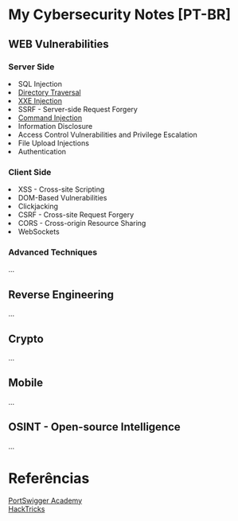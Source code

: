 # My Cybersecurity Notes [PT-BR]

<h2>WEB Vulnerabilities</h2>
<h3>Server Side</h3>
<li>SQL Injection</li>
<li><a href="https://github.com/r4msolo/my-cybersecurity-notes/blob/main/WEB/directory-traversal.md">Directory Traversal</a></li>
<li><a href="https://github.com/r4msolo/my-cybersecurity-notes/blob/main/WEB/xxe.md">XXE Injection</a></li>
<li>SSRF - Server-side Request Forgery</li>
<li><a href="https://github.com/r4msolo/my-cybersecurity-notes/blob/main/WEB/command-injection.md">Command Injection</a></li>
<li>Information Disclosure</li>
<li>Access Control Vulnerabilities and Privilege Escalation</li>
<li>File Upload Injections</li>
<li>Authentication</li>

<h3>Client Side</h3>
<li>XSS - Cross-site Scripting</li>
<li>DOM-Based Vulnerabilities</li>
<li>Clickjacking</li>
<li>CSRF - Cross-site Request Forgery</li>
<li>CORS - Cross-origin Resource Sharing</li>
<li>WebSockets</li>

<h3>Advanced Techniques</h3>

...

<h2>Reverse Engineering</h2>

...

<h2>Crypto</h2>

...

<h2>Mobile</h2>

...

<h2>OSINT - Open-source Intelligence</h2>

...

# Referências

[PortSwigger Academy](https://portswigger.net/web-security/learning-path)<br>
[HackTricks](https://book.hacktricks.xyz/)
